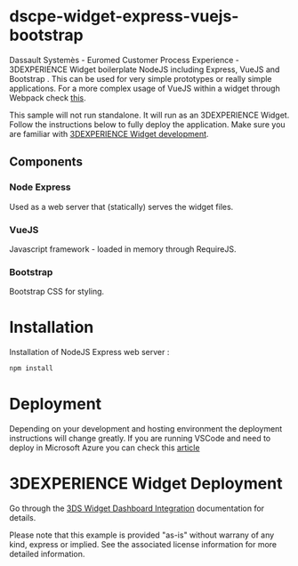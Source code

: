 # dscpe-widget-express-vuejs-bootstrap
Dassault Systemès - Euromed Customer Process Experience - 3DEXPERIENCE Widget boilerplate NodeJS including Express, VueJS and Bootstrap . This can be used for very simple prototypes or really simple applications. For a more complex usage of VueJS within a widget through Webpack check [this](https://github.com/nogueiraantonio/dscpe-widget-property-editor).

This sample will not run standalone. It will run as an 3DEXPERIENCE Widget. Follow the instructions below to fully deploy the application. Make sure you are familiar with [3DEXPERIENCE Widget development](https://media.3ds.com/support/documentation/developer/R2021x/en/DSDoc.htm?show=CAAWebAppsJSRoot/CAATcWebAppsJSRootToc.htm).

## Components

### Node Express
Used as a web server that (statically) serves the widget files.

### VueJS
Javascript framework - loaded in memory through RequireJS.

### Bootstrap
Bootstrap CSS for styling.

# Installation
Installation of NodeJS Express web server :
```bash
npm install
```
# Deployment
Depending on your development and hosting environment the deployment instructions will change greatly. If you are running VSCode and need to deploy in Microsoft Azure you can check this [article](https://docs.microsoft.com/en-us/azure/developer/javascript/tutorial/deploy-nodejs-azure-app-service-with-visual-studio-code)
# 3DEXPERIENCE Widget Deployment

Go through the [3DS Widget Dashboard Integration](https://media.3ds.com/support/documentation/developer/R2021x/en/DSDoc.htm?show=CAAWebAppsJSRoot/CAAWebAppsTaWidgetIntegration.htm) documentation for details.

Please note that this example is provided "as-is" without warrany of any kind, express or implied. See the associated license information for more detailed information.
